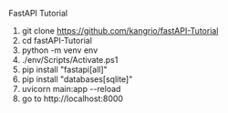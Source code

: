 ﻿FastAPI Tutorial

1. git clone https://github.com/kangrio/fastAPI-Tutorial
2. cd fastAPI-Tutorial
3. python -m venv env
4. ./env/Scripts/Activate.ps1
5. pip install "fastapi[all]"
6. pip install "databases[sqlite]"
7. uvicorn main:app --reload
8. go to http://localhost:8000 
